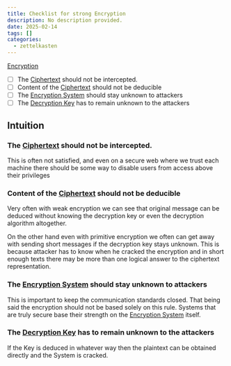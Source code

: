 ```yaml
---
title: Checklist for strong Encryption
description: No description provided.
date: 2025-02-14
tags: []
categories:
  - zettelkasten
---
```


[Encryption](Encryption.md)

- [ ] The [Ciphertext](Ciphertext.md) should not be intercepted. 
- [ ] Content of the [Ciphertext](Ciphertext.md) should not be deducible
- [ ] The [Encryption System](Encryption%20System) should stay unknown to attackers
- [ ] The [Decryption Key](Decryption%20Key) has to remain unknown to the attackers

## Intuition

### The [Ciphertext](Ciphertext.md) should not be intercepted.

This is often not satisfied, and even on a secure web where we trust each machine there should be some way to disable users from access above their privileges

### Content of the [Ciphertext](Ciphertext.md) should not be deducible

Very often with weak encryption we can see that original message can be deduced without knowing the decryption key or even the decryption algorithm altogether. 

On the other hand even with primitive encryption we often can get away with sending short messages if the decryption key stays unknown. This is because attacker has to know when he cracked the encryption and in short enough texts there may be more than one logical answer to the ciphertext representation.

### The [Encryption System](Encryption%20System) should stay unknown to attackers

This is important to keep the communication standards closed. That being said the encryption should not be based solely on this rule. Systems that are truly secure base their strength on the [Encryption System](Encryption%20System) itself.

### The [Decryption Key](Decryption%20Key) has to remain unknown to the attackers

If the Key is deduced in whatever way then the plaintext can be obtained directly and the System is cracked.
